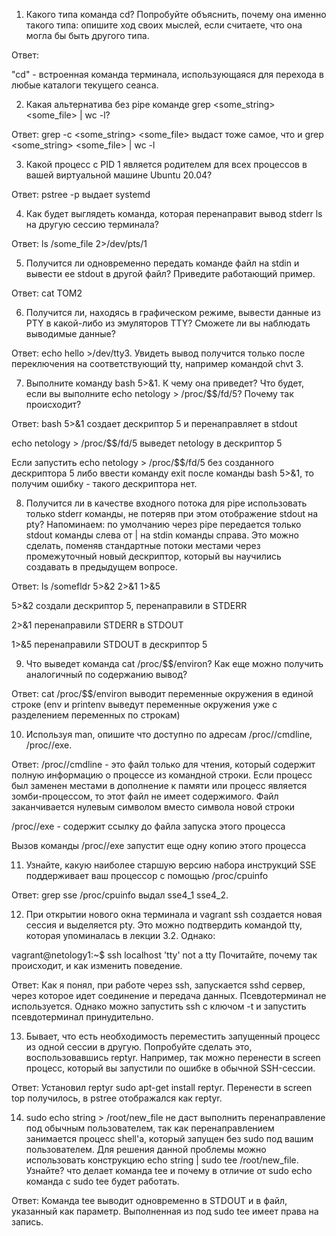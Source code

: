1. Какого типа команда cd? Попробуйте объяснить, почему она именно такого типа: опишите ход своих мыслей, если считаете, что она могла бы быть другого типа.


Ответ:


"cd" - встроенная команда терминала, использующаяся для перехода в любые каталоги текущего сеанса.


2. Какая альтернатива без pipe команде grep <some_string> <some_file> | wc -l?


Ответ: grep -c <some_string> <some_file> выдаст тоже самое, что и grep <some_string> <some_file> | wc -l


3. Какой процесс с PID 1 является родителем для всех процессов в вашей виртуальной машине Ubuntu 20.04?


Ответ: pstree -p выдает systemd


4. Как будет выглядеть команда, которая перенаправит вывод stderr ls на другую сессию терминала?


Ответ: ls /some_file 2>/dev/pts/1


5. Получится ли одновременно передать команде файл на stdin и вывести ее stdout в другой файл? Приведите работающий пример.


Ответ: cat <TOM >TOM2


6. Получится ли, находясь в графическом режиме, вывести данные из PTY в какой-либо из эмуляторов TTY? Сможете ли вы наблюдать выводимые данные?


Ответ: echo hello >/dev/tty3. Увидеть вывод получится только после переключения на соответствующий tty, например командой chvt 3.


7. Выполните команду bash 5>&1. К чему она приведет? Что будет, если вы выполните echo netology > /proc/$$/fd/5? Почему так происходит?


Ответ: bash 5>&1 создает дескриптор 5 и перенаправляет в stdout

echo netology > /proc/$$/fd/5 выведет netology в дескриптор 5

Если запустить echo netology > /proc/$$/fd/5 без созданного дескриптора 5 либо ввести команду exit после команды bash 5>&1, то получим ошибку - такого дескриптора нет.


8. Получится ли в качестве входного потока для pipe использовать только stderr команды, не потеряв при этом отображение stdout на pty?
Напоминаем: по умолчанию через pipe передается только stdout команды слева от | на stdin команды справа. Это можно сделать, поменяв стандартные потоки местами через промежуточный новый дескриптор, который вы научились создавать в предыдущем вопросе.


Ответ: ls /somefldr 5>&2 2>&1 1>&5

5>&2 создали дескриптор 5, перенаправили в STDERR

2>&1 перенаправили STDERR в STDOUT

1>&5 перенаправили STDOUT в дескриптор 5


9. Что выведет команда cat /proc/$$/environ? Как еще можно получить аналогичный по содержанию вывод?


Ответ: cat /proc/$$/environ выводит переменные окружения в единой строке (env и printenv выведут переменные окружения уже с разделением переменных по строкам)


10. Используя man, опишите что доступно по адресам /proc/<PID>/cmdline, /proc/<PID>/exe.


Ответ: /proc/<PID>/cmdline - это файл только для чтения, который содержит полную информацию о процессе из командной строки. Если процесс был заменен местами в дополнение к памяти или процесс является зомби-процессом, то этот файл не имеет содержимого. Файл заканчивается нулевым символом вместо символа новой строки

/proc/<PID>/exe - содержит ссылку до файла запуска этого процесса

Вызов команды /proc/<PID>/exe запустит еще одну копию этого процесса


11. Узнайте, какую наиболее старшую версию набора инструкций SSE поддерживает ваш процессор с помощью /proc/cpuinfo


Ответ: grep sse /proc/cpuinfo выдал sse4_1 sse4_2. 


12. При открытии нового окна терминала и vagrant ssh создается новая сессия и выделяется pty.
Это можно подтвердить командой tty, которая упоминалась в лекции 3.2.
Однако:

vagrant@netology1:~$ ssh localhost 'tty'
not a tty
Почитайте, почему так происходит, и как изменить поведение.


Ответ: Как я понял, при работе через ssh, запускается sshd сервер, через которое идет соединение и передача данных. Псевдотерминал не используется. Однако можно запустить ssh с ключом -t и запустить псевдотерминал принудительно.


13. Бывает, что есть необходимость переместить запущенный процесс из одной сессии в другую. Попробуйте сделать это, воспользовавшись reptyr. Например, так можно перенести в screen процесс, который вы запустили по ошибке в обычной SSH-сессии.


Ответ: Установил reptyr sudo apt-get install reptyr. Перенести в screen top получилось, в pstree отображался как reptyr.


14. sudo echo string > /root/new_file не даст выполнить перенаправление под обычным пользователем, так как перенаправлением занимается процесс shell'а, который запущен без sudo под вашим пользователем. Для решения данной проблемы можно использовать конструкцию echo string | sudo tee /root/new_file. Узнайте? что делает команда tee и почему в отличие от sudo echo команда с sudo tee будет работать.


Ответ: Команда tee выводит одновременно в STDOUT и в файл, указанный как параметр. Выполненная из под sudo tee имеет права на запись.
